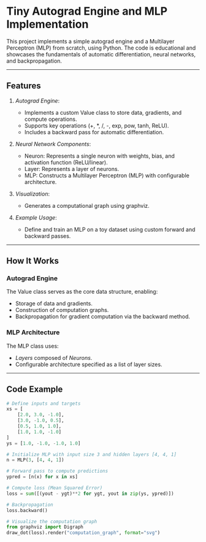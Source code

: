 # Tiny Autograd Engine and MLP Implementation

This project implements a simple autograd engine and a Multilayer Perceptron (MLP) from scratch, using Python. The code is educational and showcases the fundamentals of automatic differentiation, neural networks, and backpropagation.

---

## Features

1. *Autograd Engine*:
   - Implements a custom Value class to store data, gradients, and compute operations.
   - Supports key operations (+, *, /, -, exp, pow, tanh, ReLU).
   - Includes a backward pass for automatic differentiation.

2. *Neural Network Components*:
   - Neuron: Represents a single neuron with weights, bias, and activation function (ReLU/linear).
   - Layer: Represents a layer of neurons.
   - MLP: Constructs a Multilayer Perceptron (MLP) with configurable architecture.

3. *Visualization*:
   - Generates a computational graph using graphviz.

4. *Example Usage*:
   - Define and train an MLP on a toy dataset using custom forward and backward passes.

---

## How It Works

### Autograd Engine

The Value class serves as the core data structure, enabling:
- Storage of data and gradients.
- Construction of computation graphs.
- Backpropagation for gradient computation via the backward method.

### MLP Architecture

The MLP class uses:
- *Layers* composed of *Neurons*.
- Configurable architecture specified as a list of layer sizes.

---

## Code Example

```python
# Define inputs and targets
xs = [
    [2.0, 3.0, -1.0],
    [3.0, -1.0, 0.5],
    [0.5, 1.0, 1.0],
    [1.0, 1.0, -1.0]
]
ys = [1.0, -1.0, -1.0, 1.0]

# Initialize MLP with input size 3 and hidden layers [4, 4, 1]
n = MLP(3, [4, 4, 1])

# Forward pass to compute predictions
ypred = [n(x) for x in xs]

# Compute loss (Mean Squared Error)
loss = sum([(yout - ygt)**2 for ygt, yout in zip(ys, ypred)])

# Backpropagation
loss.backward()

# Visualize the computation graph
from graphviz import Digraph
draw_dot(loss).render("computation_graph", format="svg")
```
